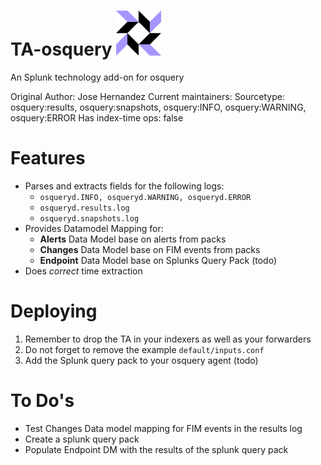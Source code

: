 # TA-osquery ![osquery-logo](static/appIcon_2x.png) 
An Splunk technology add-on for osquery

Original Author: Jose Hernandez
Current maintainers:
Sourcetype: osquery:results, osquery:snapshots, osquery:INFO, osquery:WARNING, osquery:ERROR
Has index-time ops: false


# Features
* Parses and extracts fields for the following logs: 
	* `osqueryd.INFO, osqueryd.WARNING, osqueryd.ERROR`
	* `osqueryd.results.log`
	* `osqueryd.snapshots.log`
* Provides Datamodel Mapping for:
	* **Alerts** Data Model base on alerts from packs
	* **Changes** Data Model base on FIM events from packs
	* **Endpoint** Data Model base on Splunks Query Pack (todo)
* Does _correct_ time extraction 

# Deploying
1. Remember to drop the TA in your indexers as well as your forwarders
2. Do not forget to remove the example `default/inputs.conf`
3. Add the Splunk query pack to your osquery agent (todo)

# To Do's
* Test Changes Data model mapping for FIM events in the results log
* Create a splunk query pack
* Populate Endpoint DM with the results of the splunk query pack

